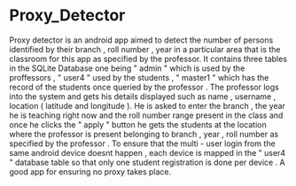 # Proxy_Detector
Proxy detector is an android app aimed to detect the number of persons identified by their branch , roll number , year in a particular area that is the classroom for this app as specified by the professor.
It contains three tables in the SQLite Database one being " admin " which is used by the proffessors , " user4 " used by the students , " master1 " which has the record of the students once queried by the professor .
The professor logs into the system and gets his details displayed such as name , username , location ( latitude and longitude ). He is asked to enter the branch , the year he is teaching right now and the roll number range present in the class and once he clicks the " apply " button he gets the students at the location where the professor is present belonging to branch , year , roll number as specified by the professor .
To ensure that the multi - user login from the same android device doesnt happen , each device is mapped in the " user4 " database table so that only one student registration is done per device .
A good app for ensuring no proxy takes place.
